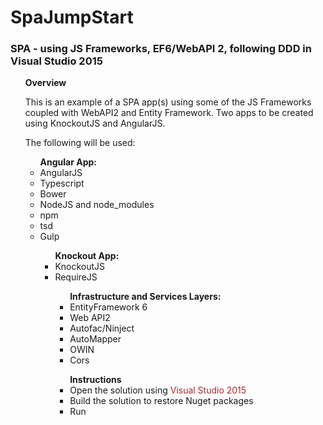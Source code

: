 # SpaJumpStart

<h3>SPA - using JS Frameworks, EF6/WebAPI 2, following DDD in Visual Studio 2015</h3>

<ul><strong>Overview</strong>

This is an example of a SPA app(s) using some of the JS Frameworks coupled with WebAPI2 and Entity Framework.
Two apps to be created using KnockoutJS and AngularJS.

The following will be used:

<ul><strong>Angular App:</strong>
<li>AngularJS</li>
<li>Typescript</li>
<li>Bower</li>
<li>NodeJS and node_modules</li>
<li>npm</li>
<li>tsd</li>
<li>Gulp</li>

<ul><strong>Knockout App:</strong>
<li>KnockoutJS</li>
<li>RequireJS</li>

<ul><strong>Infrastructure and Services Layers:</strong>
<li>EntityFramework 6</li>
<li>Web API2</li>
<li>Autofac/Ninject</li>
<li>AutoMapper</li>
<li>OWIN</li>
<li>Cors</li>
</ul>

<ul><strong>Instructions</strong>
<li>Open the solution using <span style="color:brown">Visual Studio 2015</li>
<li>Build the solution to restore Nuget packages</li>
<li>Run</li>
</ul>

